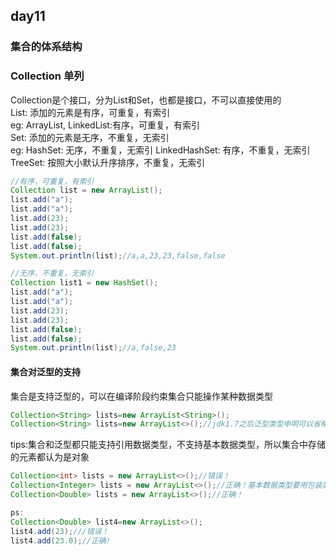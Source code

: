 ## day11
### 集合的体系结构
### Collection 单列
Collection是个接口，分为List和Set，也都是接口，不可以直接使用的  
List: 添加的元素是有序，可重复，有索引  
eg: ArrayList, LinkedList:有序，可重复，有索引  
Set: 添加的元素是无序，不重复，无索引  
eg: HashSet: 无序，不重复，无索引 LinkedHashSet: 有序，不重复，无索引 TreeSet: 按照大小默认升序排序，不重复，无索引  
```java
//有序，可重复，有索引
Collection list = new ArrayList();
list.add("a");
list.add("a");
list.add(23);
list.add(23);
list.add(false);
list.add(false);
System.out.println(list);//a,a,23,23,false,false

//无序，不重复，无索引
Collection list1 = new HashSet();
list.add("a");
list.add("a");
list.add(23);
list.add(23);
list.add(false);
list.add(false);
System.out.println(list);//a,false,23
```
#### 集合对泛型的支持
集合是支持泛型的，可以在编译阶段约束集合只能操作某种数据类型  
```java
Collection<String> lists=new ArrayList<String>();
Collection<String> lists=new ArrayList<>();//jdk1.7之后泛型类型申明可以省略不写
```
tips:集合和泛型都只能支持引用数据类型，不支持基本数据类型，所以集合中存储的元素都认为是对象  
```java
Collection<int> lists = new ArrayList<>();//错误！
Collection<Integer> lists = new ArrayList<>();//正确！基本数据类型要用包装类/引用数据类型
Collection<Double> lists = new ArrayList<>();//正确！

ps:
Collection<Double> list4=new ArrayList<>();
list4.add(23);///错误！
list4.add(23.0);//正确!
```


